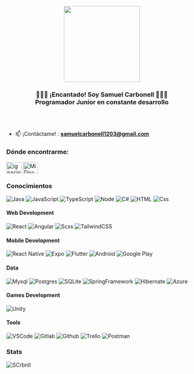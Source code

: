 <p align="center">
   <img align="center" width="200" src="https://media.discordapp.net/attachments/823243814479200266/1235344350771417190/20240501233608.png?ex=66340794&is=6632b614&hm=af381e5265db412ac65c3a51251ced696392163dc40afa0b0aaffa833e7bd635&=&format=webp&quality=lossless&width=701&height=701" />
   <h3 align="center">👨🏻‍💻 ¡Encantado! Soy Samuel Carbonell 👨🏻‍💻<br />Programador Junior en constante desarrollo</h3>
   <br />
   <br />
   <!-- - 👨‍💻 Mi portfolio ::: https://scrbnll.github.io/SCrbnllDev/ --!>

   - 📫 ¡Contáctame! : **samuelcarbonell1203@gmail.com**
</p>

<h3 align="left">Dónde encontrarme:</h3>
<p align="left">
<a href="https://linkedin.com/in/samuu-crbnll" target="blank"><img align="center" src="https://raw.githubusercontent.com/rahuldkjain/github-profile-readme-generator/master/src/images/icons/Social/linked-in-alt.svg" alt="ignacio-lacruz-ba018a22b" height="30" width="40" /></a>
<a href="https://discord.com/users/720332640498221106" target="blank"><img align="center" src="https://www.svgrepo.com/show/353655/discord-icon.svg" alt="Mi Discord" height="30" width="40" /></a>
</p>

<h3>Conocimientos</h3>
<p>
   <img alt="Java" src="https://img.shields.io/badge/Java-ED8B00?style=for-the-badge&logo=openjdk&logoColor=white&style=flat" />
   <img alt="JavaScript" src="https://img.shields.io/badge/JavaScript-F7DF1E?logo=javascript&logoColor=white&style=flat" />
   <img alt="TypeScript" src="https://img.shields.io/badge/TypeScript-3178C6?logo=typescript&logoColor=white&style=flat" />
   <img alt="Node" src="https://img.shields.io/badge/Node.js-43853D?style=for-the-badge&logo=node.js&logoColor=white&style=flat" />
   <img alt="C#" src="https://img.shields.io/badge/C Sharp-00599C?style=for-the-badge&logo=csharp&logoColor=white&style=flat" />
   <img alt="HTML" src="https://img.shields.io/badge/HTML-E34F26?logo=html5&logoColor=white&style=flat" />
   <img alt="Css" src="https://img.shields.io/badge/CSS-1572B6?logo=css3&logoColor=white&style=flat" />
</p>
<h4>Web Development</h4>
<p>
   <img alt="React" src="https://img.shields.io/badge/React-20232A?style=for-the-badge&logo=react&logoColor=61DAFB&style=flat" />
   <img alt="Angular" src="https://img.shields.io/badge/Angular-c3002f?style=for-the-badge&logo=angular&logoColor=61DAFB&style=flat" />
   <img alt="Scss" src="https://img.shields.io/badge/Scss-CC6699?logo=sass&logoColor=white&style=flat" />
   <img alt="TailwindCSS" src="https://img.shields.io/badge/Tailwind CSS-38B2AC?&logo=tailwind+css&logoColor=white&style=flat"/>
   
</p>
</p>
<h4>Mobile Development</h4>
<p>
   <img alt="React Native" src="https://img.shields.io/badge/React_Native-20232A?style=for-the-badge&logo=react&logoColor=61DAFB&style=flat" />
   <img alt="Expo" src="https://img.shields.io/badge/Expo-1B1F23?style=for-the-badge&logo=expo&logoColor=white&style=flat" />
   <img alt="Flutter" src="https://img.shields.io/badge/Flutter-0553B1?style=for-the-badge&logo=flutter&logoColor=white&style=flat" />
   <img alt="Android" src="https://img.shields.io/badge/Android-3DDC84?style=for-the-badge&logo=android&logoColor=white&style=flat" />
   <img alt="Google Play" src="https://img.shields.io/badge/Google_Play-414141?style=for-the-badge&logo=google-play&logoColor=white&style=flat" />
</p>
   
<h4>Data</h4>
<p>
   <img alt="Mysql" src="https://img.shields.io/badge/MySQL-00000F?style=for-the-badge&logo=mysql&logoColor=white&style=flat" />  
   <img alt="Postgres" src="https://img.shields.io/badge/PostgreSQL-316192?style=for-the-badge&logo=postgresql&logoColor=white&style=flat" />
   <img alt="SQLite" src="https://img.shields.io/badge/SQLite-07405E?style=for-the-badge&logo=sqlite&logoColor=white&style=flat" />
   <img alt="SpringFramework" src="https://img.shields.io/badge/Spring Framework-007958?style=for-the-badge&logo=spring&logoColor=white&style=flat" />
   <img alt="Hibernate" src="https://img.shields.io/badge/Hibernate-5A5539?style=for-the-badge&logo=hibernate&logoColor=white&style=flat" />
   <img alt="Azure" src="https://img.shields.io/badge/Azure-07405E?style=for-the-badge&logo=microsoft-azure&logoColor=white&style=flat" />
</p>

<h4>Games Development</h4>
<p>
   <img alt="Unity" src="https://img.shields.io/badge/Unity-3A3A3A?style=for-the-badge&logo=unity&logoColor=61DAFB&style=flat" />
</p>

  <h4>Tools</h4>
<p>
   <img alt="VSCode" src="https://img.shields.io/badge/VSCode-00008B?style=for-the-badge&logo=visual-studio-code&logoColor=white&style=flat" />
   <img alt="Gitlab" src="https://img.shields.io/badge/GitLab-330F63?style=for-the-badge&logo=gitlab&logoColor=white&style=flat" />
   <img alt="Github" src="https://img.shields.io/badge/GitHub-100000?style=for-the-badge&logo=github&logoColor=white&style=flat" />
   <img alt="Trello" src="https://img.shields.io/badge/Trello-0052CC?style=for-the-badge&logo=trello&logoColor=white&style=flat" />
   <img alt="Postman" src="https://img.shields.io/badge/Postman-FF6C37?style=for-the-badge&logo=Postman&logoColor=white&style=flat" />
</p>


<h3>Stats</h3>
<p><img align="left" src="https://github-readme-stats.vercel.app/api/top-langs?username=SCrbnll&show_icons=true&theme=tokyonight&locale=es&layout=compact&bg_color=24273a&text_color=cad3f5&icon_color=c6a0f6&title_color=8bd5ca" alt="SCrbnll" /></p>
